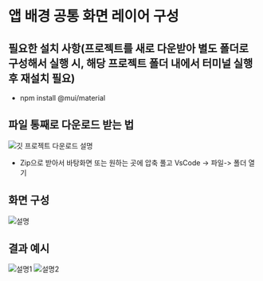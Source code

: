 # 앱 배경 공통 화면 레이어 구성

## 필요한 설치 사항(프로젝트를 새로 다운받아 별도 폴더로 구성해서 실행 시, 해당 프로젝트 폴더 내에서 터미널 실행 후 재설치 필요)
- npm install @mui/material

## 파일 통째로 다운로드 받는 법

![깃 프로젝트 다운로드 설명](https://github.com/yu-se23/sportspie-web/assets/96680128/6acbd525-1f20-4671-b022-3da85dabb532)

- Zip으로 받아서 바탕화면 또는 원하는 곳에 압축 풀고 VsCode -> 파일-> 폴더 열기

## 화면 구성

![설명](https://github.com/yu-se23/sportspie-web/assets/96680128/451b68fe-cc0a-404f-9c1c-7d751c748bbd)

## 결과 예시

![설명1](https://github.com/yu-se23/sportspie-web/assets/96680128/ffef5383-413d-4559-abdc-cdab500869f8)
![설명2](https://github.com/yu-se23/sportspie-web/assets/96680128/46fec698-cbbe-4be2-ba3e-28f688ba060e)
